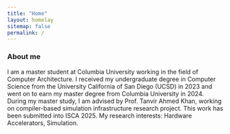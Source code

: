 ```yaml
---
title: "Home"
layout: homelay
sitemap: false
permalink: /
---
```


<!-- ### Welcome!

Theoretical physics is a branch of physics that focuses on the development of mathematical models and theories to understand and explain natural phenomena.
It plays a crucial role in our understanding of the fundamental laws of the universe and the fundamental particles that make up all matter.
Research in theoretical physics helps us to make predictions about how the universe works and to test these predictions through experiments.
It also helps us to understand the fundamental principles that govern the behavior of matter and energy, and to explore the limits of our current knowledge.
Theoretical physics helps us to make progress in a wide range of fields, including cosmology, particle physics, and quantum mechanics, and it has led to many important discoveries and technological innovations. -->
<!-- 
<div class="container">
<div class="row">
<center>
<img src="{{ site.url }}{{ site.baseurl }}/images/banner.jpg" width="100%"/><br/>
Examples of Feynman diagrams. <br/>
Feynman R., The theory of positrons. <i>Phys. Rev.</i> (1949)
</center>
</div>
</div>
<br/> -->

### About me

I am a master student at Columbia University working in the field of Computer Architecture.
I received my undergraduate degree in Computer Science from the University California of San Diego (UCSD) in 2023 and went on to earn my master degree from Columbia University in 2024.
During my master study, I am advised by Prof. Tanvir Ahmed Khan, working on compiler-based simulation infrastructure research project. This work has been submitted into ISCA 2025. 
My research interests: Hardware Accelerators, Simulation.
